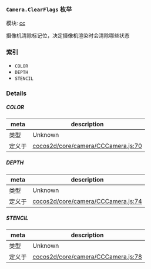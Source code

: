 ### `Camera.ClearFlags` 枚举



模块: [cc](../modules/cc.md)


摄像机清除标记位，决定摄像机渲染时会清除哪些状态


### 索引
  - `COLOR`
  - `DEPTH`
  - `STENCIL`

### Details


##### COLOR

> 

| meta | description |
|------|-------------|
| 类型 | Unknown |
| 定义于 | [cocos2d/core/camera/CCCamera.js:70](https://github.com/cocos-creator/engine/blob/9546fb0f9c421d190e0aba7645402156498449ea/cocos2d/core/camera/CCCamera.js#L70) |



##### DEPTH

> 

| meta | description |
|------|-------------|
| 类型 | Unknown |
| 定义于 | [cocos2d/core/camera/CCCamera.js:74](https://github.com/cocos-creator/engine/blob/9546fb0f9c421d190e0aba7645402156498449ea/cocos2d/core/camera/CCCamera.js#L74) |



##### STENCIL

> 

| meta | description |
|------|-------------|
| 类型 | Unknown |
| 定义于 | [cocos2d/core/camera/CCCamera.js:78](https://github.com/cocos-creator/engine/blob/9546fb0f9c421d190e0aba7645402156498449ea/cocos2d/core/camera/CCCamera.js#L78) |


